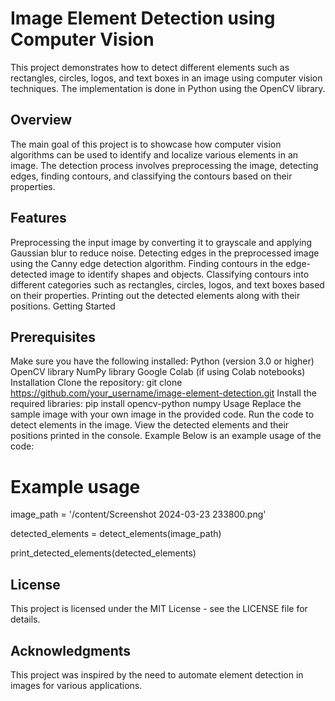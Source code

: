 # Image Element Detection using Computer Vision
This project demonstrates how to detect different elements such as rectangles, circles, logos, and text boxes in an image using computer vision techniques. The implementation is done in Python using the OpenCV library.
## Overview
The main goal of this project is to showcase how computer vision algorithms can be used to identify and localize various elements in an image. The detection process involves preprocessing the image, detecting edges, finding contours, and classifying the contours based on their properties.
## Features
Preprocessing the input image by converting it to grayscale and applying Gaussian blur to reduce noise.
Detecting edges in the preprocessed image using the Canny edge detection algorithm.
Finding contours in the edge-detected image to identify shapes and objects.
Classifying contours into different categories such as rectangles, circles, logos, and text boxes based on their properties.
Printing out the detected elements along with their positions.
Getting Started
## Prerequisites
Make sure you have the following installed:
Python (version 3.0 or higher)
OpenCV library
NumPy library
Google Colab (if using Colab notebooks)
Installation
Clone the repository:
git clone https://github.com/your_username/image-element-detection.git
Install the required libraries:
pip install opencv-python numpy
Usage
Replace the sample image with your own image in the provided code.
Run the code to detect elements in the image.
View the detected elements and their positions printed in the console.
Example
Below is an example usage of the code:

# Example usage
image_path = '/content/Screenshot 2024-03-23 233800.png'

detected_elements = detect_elements(image_path)

print_detected_elements(detected_elements)


## License
This project is licensed under the MIT License - see the LICENSE file for details.

## Acknowledgments
This project was inspired by the need to automate element detection in images for various applications.
